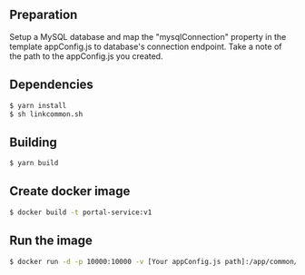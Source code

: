 ## Preparation

Setup a MySQL database and map the "mysqlConnection" property in the template appConfig.js to database's connection endpoint. Take a note of the path to the appConfig.js you created.

## Dependencies

```bash
$ yarn install
$ sh linkcommon.sh
```

## Building

```bash
$ yarn build
```

## Create docker image
```bash
$ docker build -t portal-service:v1
```

## Run the image
```bash
$ docker run -d -p 10000:10000 -v [Your appConfig.js path]:/app/common/setting/appConfig.js --name tryport portal-service:v1
```
